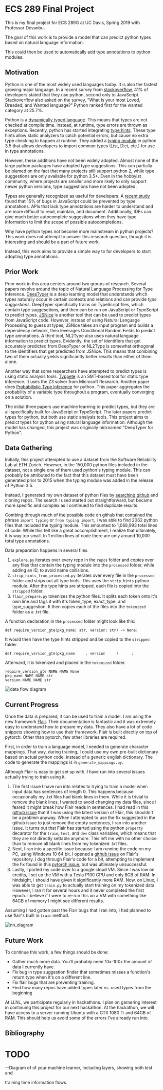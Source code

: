 # ECS 289 Final Project
This is my final project for ECS 289G at UC Davis, Spring 2019 with Professor Devanbu.

The goal of this work is to provide a model that can predict python types based on natural language information. 

This could then be used to automatically add type annotations to python modules.

## Motivation
Python is one of the most widely used languages today. It is also the fastest growing major language. In a recent survey from [stackoverflow](https://insights.stackoverflow.com/survey/2019#technology
), 41% of developers stated that they use python, second only to JavaScript. Stackoverflow also asked on the survey, "What is your most Loved, Dreaded, and Wanted language?" Python ranked first for the wanted category at 25.7%. 

Python is a [dynamically typed language](https://en.wikipedia.org/wiki/Dynamic_programming_language). This means that types are not checked at compile time. Instead, at runtime, type errors are thrown as exceptions. Recently, python has started integrating [type hints](https://www.python.org/dev/peps/pep-0484/). These type hints allow static analyzers to catch potential errors, but cause no extra type checking to happen at runtime. They added a [typing module](https://docs.python.org/3/library/typing.html) in python 3.5 that allows developers to import common types (List, Dict, etc.) for use in type annotations.

However, these additions have not been widely adopted. Almost none of the large python packages have adopted type suggestions. This can partially be blamed on the fact that many projects still support python 2, while type suggestions are only available for python 3.5+. Even in the hobbyist community, where projects are smaller and more likely to only support newer python versions, type suggestions have not been adopted.

Types are generally recognized as useful for developers. A [recent study](https://ieeexplore.ieee.org/document/7985711) found that 15% of bugs in JavaScript could be prevented by type annotations. APIs that lack type annotations are harder to understand and are more difficult to read, maintain, and document. Additionally, IDEs can give much better autocomplete suggestions when they have type information to limit the scope of possible autocompletions.

Why have python types not become more mainstream in python projects? This work does not attempt to answer this research question, though it is interesting and should be a part of future work.

Instead, this work aims to provide a simple way to for developers to start adopting type annotations. 

## Prior Work
Prior work in this area centers around two groups of research. Several papers revolve around the topic of Natural Language Processing for Type Inference. [DeepTyper](http://vhellendoorn.github.io/PDF/fse2018-j2t.pdf) is a deep learning model that understands which types naturally occur in certain contexts and relations and can provide _type suggestions_. DeepTyper specifically trains on TypeScript files, which contain type suggesetions, and then can be run on JavaScript or TypeScript to predict types. [JSNice](http://jsnice.org/) is another tool that can be used to predict types from JavaScript code. However, instead of using Natural Language Processing to guess at types, JSNice takes an input program and builds a dependency network, then leverages Conditional Random Fields to predict type annotations. A third tool, NL2Type also uses natural language information to predict types. Evidently, the set of identifiers that get accurately predicted from DeepTyper or NL2Type is somewhat orthogonal to the identifiers that get predicted from JSNice. This means that combining two of them actually yields significantly better results than either of them alone.

Another way that some researchers have attempted to predict types is using static analysis tools. [Typpete](https://github.com/caterinaurban/Typpete) is an SMT-based tool for static type inference. It uses the Z3 solver from Microsoft Research. Another paper does [Probabilistic Type Inference](https://dl.acm.org/citation.cfm?id=2950343) for python. This paper aggregates the probability of a variable type throughout a program, eventually converging on a solution. 

The initial three papers use machine learning to predict types, but they are all specifically built for JavaScript or TypeScript. The later papers predict types for python, but both use static analysis tools. This project aims to predict types for python using natural language information. Although the model has changed, this project was originally nicknamed "DeepTyper for Python".

## Data Gathering
Initially, this project attempted to use a dataset from the Software Reliability Lab at ETH Zurich. However, in the 150,000 python files included in the dataset, not a single one of them used python's typing module. This can probably be attributed to the fact that this dataset must have been generated prior to 2015 when the typing module was added in the release of Python 3.5.

Instead, I generated my own dataset of python files by [searching github](https://github.com/search?p=99&q=%22from+typing+import%22+NOT+%22rasa_nlu%22+-filename%3Aann_module.py+-filename%3Abasecommand.py+-filename%3Atyping.py+-filename%3Atest.py+extension%3A.py&type=Code) and cloning repos. The search I used started out straightforward, but became more specific and complex as I continued to find duplicate results.

Combing through much of the possible code on github that contained the phrase `import typing` or `from typing import`, I was able to find 2062 python files that included the typing module. This amounted to 1,068,993 total lines of code. While this felt like a great accomplishment, I realize that ultimately, it is way too small. In 1 million lines of code there are only around 10,000 total type annotations.

Data preparation happens in several files.

1. `explore.py` iterates over every repo in the `repos` folder and copies over any files that contain the typing module into the `processed` folder, while adding an ID, to avoid name collisions.
2. `strip_hints_from_processed.py` iterates over every file in the `processed` folder and strips out all type hints. This uses the `strip_hints` python module. After the type hints are stripped, each file is copied into the `stripped` folder.
3. `flair_prepare.py` tokenizes the python files. It splits each token onto it's own line and tags it with it's token_type, exact_type, and type_suggestion. It then copies each of the files into the `tokenized` folder as a .txt file.


A function declaration in the `processed` folder might look like this:
```
def require_version_gte(pkg_name: str, version: str) -> None:
```
It would then have the type hints stripped and be copied to the `stripped` folder.
```
def require_version_gte(pkg_name     , version     )      :
```
Afterward, it is tokenized and placed in the `tokenized` folder.
```
require_version_gte NAME NAME None
pkg_name NAME NAME str
version NAME NAME str
```

![data flow diagram][data_flow]

## Current Progress
Once the data is prepared, it can be used to train a model. I am using the new framework [Flair](https://github.com/zalandoresearch/flair). Their documentation is fantastic and it was extremely easy to understand how to prepare my data. They also have a lot of code snippets showing how to use their framework. Flair is built directly on top of pytorch. Other than pytorch, few other libraries are required.

First, in order to train a language model, I needed to generate character mappings. That way, during training, I could use my own pre-built dictionary based on actual python code, instead of a generic english dictionary. The code to generate the mappings is in `generate_mappings.py`.

Although Flair is easy to get set up with, I have run into several issues actually trying to train using it.

1. The first issue I have run into relates to trying to train a model when input data has sentences of length 0. This happens because occasionally my .txt files had blank lines in them. While it is trivial to remove the blank lines, I wanted to avoid changing my data files, since I feared it might break how Flair reads in sentences. I had read in this [github issue](https://github.com/zalandoresearch/flair/issues/33) that if I was using the latest version of Flair, this shouldn't be a problem anyway. When I attempted to use the fix suggested in the github issue to just remove the empty sentences, I ran into another issue. It turns out that Flair has started using the python `property` decarator for the `train`, `test`, and `dev` class variables, which means that they are not directly settable anymore. This left me with no other choice than to remove all blank lines from my tokenized .txt files.
2. Next, I ran into a specific issue because I am running the code on my PC, using Windows 10 64 bit. I opened a [github issue](https://github.com/zalandoresearch/flair/issues/777) on Flair's repository. I dug through Flair's code for a bit, attempting to implement the fix found in this [pytorch issue](https://github.com/pytorch/pytorch/issues/7485), but was ultimately unsuccessful.
3. Lastly, I ported my code over to a google cloud VM. Since I was low on credits, I set up the VM with a Tesla P100 GPU and only 8GB of RAM. In hindsight, I should have given it significantly more RAM. Now, on Linux, I was able to get `train.py` to actually start training on my tokenized data. However, I ran it for several hours and it never completed the first epoch. I believe if I were to re-run this on a VM with something like 64GB of memory I might see different results.

Assuming I had gotten past the Flair bugs that I ran into, I had planned to use flair's built in `train` method.

![nn_diagram][nn_diagram]

## Future Work
To continue this work, a few things should be done:
* Gather much more data. You'll probably need 10x-100x the amount of data I currently have.
* Fix bug in type suggestion finder that sometimes misses a function's return type when it's on a different line.
* Fix flair bugs that are preventing training.
* Find how many repos have added types later vs. used types from the beginning

At LLNL, we participate regularly in hackathons. I plan on garnering interest in continuing this project for our next hackathon. At the hackathon, we will have access to a server running Ubuntu with a GTX 1080 Ti and 64GB of RAM. This should help us avoid some of the errors I've already run into.

## Bibliography


[data_flow]: https://github.com/tjchambers32/ecs289-final/raw/master/images/data_flow_diagram.jpeg
[nn_diagram]: https://github.com/tjchambers32/ecs289-final/raw/master/images/neural_net_diagram.jpeg

# TODO

--Diagram of of your machine learner, including layers, showing both test and

training time information flows.